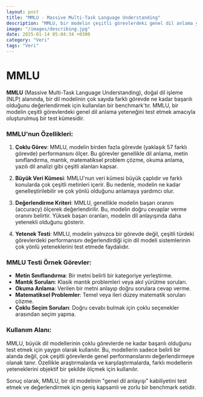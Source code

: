 ```yaml
---
layout: post
title: "MMLU - Massive Multi-Task Language Understanding"
description: "MMLU, bir modelin çeşitli görevlerdeki genel dil anlama yeteneğini test etmek amacıyla oluşturulmuş bir test kümesidir."
image: "/images/describing.jpg"
date: 2025-01-14 05:04:34 +0300
category: "Veri"
tags: "Veri"
---
```


MMLU
=====

**MMLU** (Massive Multi-Task Language Understanding), doğal dil işleme (NLP) alanında, bir dil modelinin çok sayıda farklı görevde ne kadar başarılı olduğunu değerlendirmek için kullanılan bir benchmark'tır. MMLU, bir modelin çeşitli görevlerdeki genel dil anlama yeteneğini test etmek amacıyla oluşturulmuş bir test kümesidir.

### MMLU'nun Özellikleri:
1. **Çoklu Görev**: MMLU, modelin birden fazla görevde (yaklaşık 57 farklı görevde) performansını ölçer. Bu görevler genellikle dil anlama, metin sınıflandırma, mantık, matematiksel problem çözme, okuma anlama, yazılı dil analizi gibi çeşitli alanları kapsar.
   
2. **Büyük Veri Kümesi**: MMLU'nun veri kümesi büyük çaplıdır ve farklı konularda çok çeşitli metinleri içerir. Bu nedenle, modelin ne kadar genelleştirilebilir ve çok yönlü olduğunu anlamaya yardımcı olur.

3. **Değerlendirme Kriteri**: MMLU, genellikle modelin başarı oranını (accuracy) ölçerek değerlendirilir. Bu, modelin doğru cevaplar verme oranını belirtir. Yüksek başarı oranları, modelin dil anlayışında daha yetenekli olduğunu gösterir.

4. **Yetenek Testi**: MMLU, modelin yalnızca bir görevde değil, çeşitli türdeki görevlerdeki performansını değerlendirdiği için dil modeli sistemlerinin çok yönlü yeteneklerini test etmede faydalıdır.

### MMLU Testi Örnek Görevler:
- **Metin Sınıflandırma**: Bir metni belirli bir kategoriye yerleştirme.
- **Mantık Soruları**: Klasik mantık problemleri veya akıl yürütme soruları.
- **Okuma Anlama**: Verilen bir metni anlayıp doğru sorulara cevap verme.
- **Matematiksel Problemler**: Temel veya ileri düzey matematik soruları çözme.
- **Çoklu Seçim Soruları**: Doğru cevabı bulmak için çoklu seçenekler arasından seçim yapma.

### Kullanım Alanı:
MMLU, büyük dil modellerinin çoklu görevlerde ne kadar başarılı olduğunu test etmek için yaygın olarak kullanılır. Bu, modellerin sadece belirli bir alanda değil, çok çeşitli görevlerde genel performanslarını değerlendirmeye olanak tanır. Özellikle araştırmalarda ve karşılaştırmalarda, farklı modellerin yeteneklerini objektif bir şekilde ölçmek için kullanılır.

Sonuç olarak, MMLU, bir dil modelinin "genel dil anlayışı" kabiliyetini test etmek ve değerlendirmek için geniş kapsamlı ve zorlu bir benchmark setidir.
 
 
